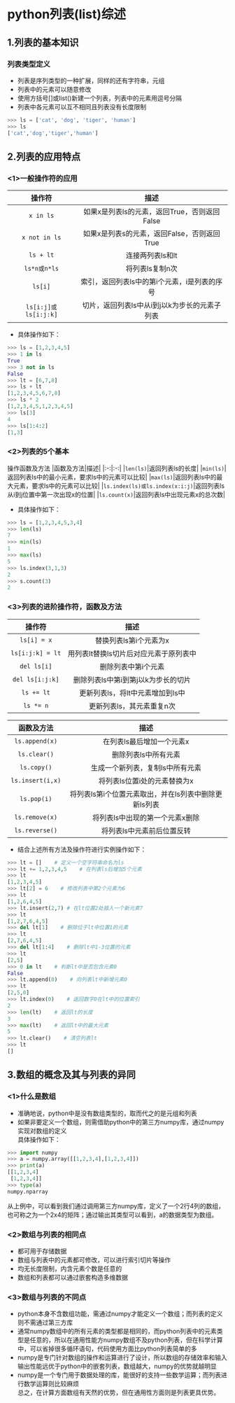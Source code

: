 # python列表(list)综述  
## 1.列表的基本知识  
### 列表类型定义  
- 列表是序列类型的一种扩展，同样的还有字符串，元组  
- 列表中的元素可以随意修改  
- 使用方括号[]或list()新建一个列表，列表中的元素用逗号分隔  
- 列表中各元素可以互不相同且列表没有长度限制  
```python
>>> ls = ['cat', 'dog', 'tiger', 'human']
>>> ls
['cat','dog','tiger','human']
```
## 2.列表的应用特点  
### <1>一般操作符的应用
|操作符|描述|  
|:-:|:-:|
|```x in ls```|如果x是列表ls的元素，返回True，否则返回False|
|```x not in ls```|如果x是列表s的元素，返回False，否则返回True|
|```ls + lt```|连接两列表ls和lt|
|```ls*n或n*ls```|将列表ls复制n次|
|```ls[i]```|索引，返回列表ls中的第i个元素，i是列表的序号|
|```ls[i:j]或ls[i:j:k]```|切片，返回列表ls中从i到j以k为步长的元素子列表|
- 具体操作如下：  
```python
>>> ls = [1,2,3,4,5]
>>> 1 in ls
True
>>> 3 not in ls
False
>>> lt = [6,7,8]
>>> ls + lt
[1,2,3,4,5,6,7,8]
>>> ls * 2
[1,2,3,4,5,1,2,3,4,5]
>>> ls[3]
4
>>> ls[1:4:2]
[1,3]
```
### <2>列表的5个基本
操作函数及方法
|函数及方法|描述|
|:-:|:-:|
|```len(ls)```|返回列表ls的长度|
|```min(ls)```|返回列表ls中的最小元素，要求ls中的元素可以比较|
|```max(ls)```|返回列表ls中的最大元素，要求ls中的元素可以比较|
|```ls.index(ls)或ls.index(x:i:j)```|返回列表ls从i到j位置中第一次出现x的位置|
|```ls.count(x)```|返回列表ls中出现元素x的总次数|
- 具体操作如下：  
```python
>>> ls = [1,2,3,4,5,3,4]
>>> len(ls)
7
>>> min(ls)
1
>>> max(ls)
5
>>> ls.index(3,1,3)
2
>>> s.count(3)
2
```
### <3>列表的进阶操作符，函数及方法
|操作符|描述|
|:-:|:-:|
|```ls[i] = x```|替换列表ls第i个元素为x|
|```ls[i:j:k] = lt```|用列表lt替换ls切片后对应元素于原列表中|
|```del ls[i]```|删除列表中第i个元素|
|```del ls[i:j:k]```|删除列表ls中第i到第j以k为步长的切片|
|```ls += lt```|更新列表ls，将lt中元素增加到ls中|
|```ls *= n```|更新列表ls，其元素重复n次|

|函数及方法|描述|
|:-:|:-:|
|```ls.append(x)```|在列表ls最后增加一个元素x|
|```ls.clear()```|删除列表ls中所有元素|
|```ls.copy()```|生成一个新列表，复制ls中所有元素|
|```ls.insert(i,x)```|将列表ls位置i处的元素替换为x|
|```ls.pop(i)```|将列表ls第i个位置元素取出，并在ls列表中删除更新ls列表|
|```ls.remove(x)```|将列表ls中出现的第一个元素x删除|
|```ls.reverse()```|将列表ls中元素前后位置反转|  
- 结合上述所有方法及操作符进行实例操作如下：
```python
>>> lt = []    # 定义一个空字符串命名为ls
>>> lt += 1,2,3,4,5    # 在列表ls后增加5个元素
>>> lt
[1,2,3,4,5]
>>> lt[2] = 6    # 修改列表中第2个元素为6
>>> lt
[1,2,6,4,5]
>>> lt.insert(2,7) # 在lt位置2处插入一个新元素7
>>> lt
[1,2,7,6,4,5]
>>> del lt[1]    # 删除位于lt中位置1的元素
>>> lt
[2,7,6,4,5]
>>> del lt[1:4]    # 删除lt中1-3位置的元素
>>> lt
[2,5]
>>> 0 in lt    # 判断lt中是否包含元素0
False
>>> lt.append(0)    # 向列表lt中新增元素0
>>> lt
[2,5,0]
>>> lt.index(0)    # 返回数字0在lt中的位置索引
2
>>> len(lt)    # 返回lt的长度
3
>>> max(lt)    # 返回lt中的最大元素
5
>>> lt.clear()    # 清空列表lt
>>> lt
[]
```
## 3.数组的概念及其与列表的异同  
### <1>什么是数组  
- 准确地说，python中是没有数组类型的，取而代之的是元组和列表
- 如果非要定义一个数组，则需借助python中的第三方numpy库，通过numpy实现对数组的定义  
具体操作如下：
```python  
>>> import numpy
>>> a = numpy.array([[1,2,3,4],[1,2,3,4]])
>>> print(a)
[[1,2,3,4]
 [1,2,3,4]]
>>> type(a)
numpy.nparray
```
从上例中，可以看到我们通过调用第三方numpy库，定义了一个2行4列的数组，也可称之为一个2x4的矩阵；通过输出其类型可以看到，a的数据类型为数组。  
### <2>数组与列表的相同点
- 都可用于存储数据  
- 数组与列表中的元素都可修改，可以进行索引切片等操作
- 均无长度限制，内含元素个数是任意的
- 数组和列表都可以通过嵌套构造多维数据
### <3>数组与列表的不同点
- python本身不含数组功能，需通过numpy才能定义一个数组；而列表的定义则不需通过第三方库
- 通常numpy数组中的所有元素的类型都是相同的，而python列表中的元素类型是任意的，所以在通用性能方numpy数组不及python列表，但在科学计算中，可以省掉很多循环语句，代码使用方面比python列表简单的多
- numpy是专门针对数组的操作和运算进行了设计，所以数组的存储效率和输入输出性能远优于python中的嵌套列表，数组越大，numpy的优势就越明显
- numpy是一个专门用于数据处理的库，能很好的支持一些数学运算；而列表进行数学运算则比较麻烦  
总之，在计算方面数组有天然的优势，但在通用性方面则是列表更具优势。
